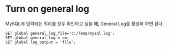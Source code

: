 # Turn on general log

MySQL에 입력되는 쿼리를 모두 확인하고 싶을 때, General Log를 활성화 하면 된다.

    SET global general_log_file='c:/Temp/mysql.log';
    SET global general_log = on;
    SET global log_output = 'file';